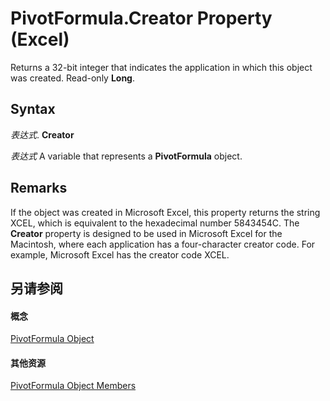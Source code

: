 
# PivotFormula.Creator Property (Excel)

Returns a 32-bit integer that indicates the application in which this object was created. Read-only  **Long**.


## Syntax

 _表达式_. **Creator**

 _表达式_ A variable that represents a **PivotFormula** object.


## Remarks

If the object was created in Microsoft Excel, this property returns the string XCEL, which is equivalent to the hexadecimal number 5843454C. The  **Creator** property is designed to be used in Microsoft Excel for the Macintosh, where each application has a four-character creator code. For example, Microsoft Excel has the creator code XCEL.


## 另请参阅


#### 概念


[PivotFormula Object](2955dad6-d686-1a83-ab56-76a00272c7e2.md)
#### 其他资源


[PivotFormula Object Members](http://msdn.microsoft.com/library/8cd6a78c-0b06-353c-8a74-83996eed80b2%28Office.15%29.aspx)
